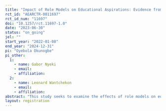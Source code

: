 ```yaml
---
title: "Impact of Role Models on Educational Aspirations: Evidence from Nigeria"
rct_id: "AEARCTR-0011697"
rct_id_num: "11697"
doi: "10.1257/rct.11697-1.0"
date: "2023-06-30"
status: "on_going"
jel: ""
start_year: "2022-01-08"
end_year: "2024-12-31"
pi: "Oyebola Okunogbe"
pi_other:
  1:
    - name: Gabor Nyeki
    - email: 
    - affiliation: 
  2:
    - name: Leonard Wantchekon
    - email: 
    - affiliation: 
abstract: "This study seeks to examine the effects of role models on educational aspirations and outcomes of secondary-school students using participants in Nigeria’s National Youth Service Corps (NYSC) as role models."
layout: registration
---
```


